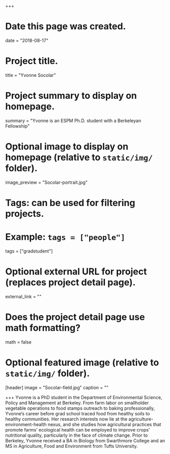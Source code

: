 +++
# Date this page was created.
date = "2018-08-17"

# Project title.
title = "Yvonne Socolar"

# Project summary to display on homepage.
summary = "Yvonne is an ESPM Ph.D. student with a Berkeleyan Fellowship"

# Optional image to display on homepage (relative to `static/img/` folder).
image_preview = "Socolar-portrait.jpg"

# Tags: can be used for filtering projects.
# Example: `tags = ["people"]`
tags = ["gradstudent"]

# Optional external URL for project (replaces project detail page).
external_link = ""

# Does the project detail page use math formatting?
math = false

# Optional featured image (relative to `static/img/` folder).
[header]
image = "Socolar-field.jpg"
caption = ""

+++
Yvonne is a PhD student in the Department of Environmental Science, Policy and Management at Berkeley. From farm labor on smallholder vegetable operations to food stamps outreach to baking professionally, Yvonne’s career before grad school traced food from healthy soils to healthy communities. Her research interests now lie at the agriculture-environment-health nexus, and she studies how agricultural practices that promote farms’ ecological health can be employed to improve crops’ nutritional quality, particularly in the face of climate change. Prior to Berkeley, Yvonne received a BA in Biology from Swarthmore College and an MS in Agriculture, Food and Environment from Tufts University.

